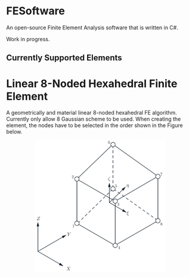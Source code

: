 # FESoftware
An open-source Finite Element Analysis software that is written in C#.

Work in progress.

## Currently Supported Elements
# Linear 8-Noded Hexahedral Finite Element
A geometrically and material linear 8-noded hexahedral FE algorithm.
Currently only allow 8 Gaussian scheme to be used.
When creating the element, the nodes have to be selected in the order shown in the Figure below.
<p align="center">
  <img src="8_Hexahedral_Nodal_Numbering.png" width="350" title="hover text">
</p>
